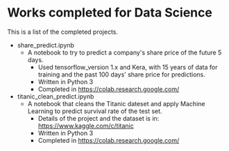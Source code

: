 # Works completed for Data Science
This is a list of the completed projects.

- share_predict.ipynb
  - A notebook to try to predict a company's share price of the future 5 days.
    - Used tensorflow_version 1.x and Kera, with 15 years of data for training and the past 100 days' share price for predictions.
    - Written in Python 3
    - Completed in https://colab.research.google.com/
- titanic_clean_predict.ipynb
  - A notebook that cleans the Titanic dateset and apply Machine Learning to predict survival rate of the test set.
    - Details of the project and the dataset is in: https://www.kaggle.com/c/titanic
    - Written in Python 3
    - Completed in https://colab.research.google.com/    

